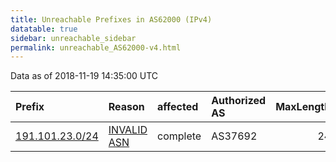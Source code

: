 ```yaml
---
title: Unreachable Prefixes in AS62000 (IPv4)
datatable: true
sidebar: unreachable_sidebar
permalink: unreachable_AS62000-v4.html
---
```


Data as of 2018-11-19 14:35:00 UTC


<div class="datatable-begin"></div>

| Prefix                                                   | Reason                                                                                                 | affected   | Authorized AS   |   MaxLength | Anchor                                         |   unreachable /24s |
|:---------------------------------------------------------|:-------------------------------------------------------------------------------------------------------|:-----------|:----------------|------------:|:-----------------------------------------------|-------------------:|
| [191.101.23.0/24](https://stat.ripe.net/191.101.23.0/24) | [INVALID ASN](https://rpki-validator.ripe.net/announcement-preview?asn=AS62000&prefix=191.101.23.0/24) | complete   | AS37692         |          24 | [LACNIC](unreachable_LACNIC_RPKI_Root-v4.html) |                  1 |

<div class="datatable-end"></div>